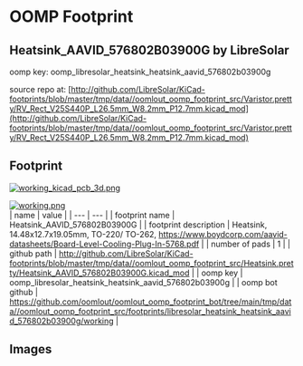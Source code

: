 # OOMP Footprint  
## Heatsink_AAVID_576802B03900G  by LibreSolar  
  
oomp key: oomp_libresolar_heatsink_heatsink_aavid_576802b03900g  
  
source repo at: [http://github.com/LibreSolar/KiCad-footprints/blob/master/tmp/data//oomlout_oomp_footprint_src/Varistor.pretty/RV_Rect_V25S440P_L26.5mm_W8.2mm_P12.7mm.kicad_mod](http://github.com/LibreSolar/KiCad-footprints/blob/master/tmp/data//oomlout_oomp_footprint_src/Varistor.pretty/RV_Rect_V25S440P_L26.5mm_W8.2mm_P12.7mm.kicad_mod)  
## Footprint  
  
[![working_kicad_pcb_3d.png](working_kicad_pcb_3d_600.png)](working_kicad_pcb_3d.png)  
  
[![working.png](working_600.png)](working.png)  
| name | value | 
| --- | --- | 
| footprint name | Heatsink_AAVID_576802B03900G | 
| footprint description | Heatsink, 14.48x12.7x19.05mm, TO-220/ TO-262, https://www.boydcorp.com/aavid-datasheets/Board-Level-Cooling-Plug-In-5768.pdf | 
| number of pads | 1 | 
| github path | http://github.com/LibreSolar/KiCad-footprints/blob/master/tmp/data//oomlout_oomp_footprint_src/Heatsink.pretty/Heatsink_AAVID_576802B03900G.kicad_mod | 
| oomp key | oomp_libresolar_heatsink_heatsink_aavid_576802b03900g | 
| oomp bot github | https://github.com/oomlout/oomlout_oomp_footprint_bot/tree/main/tmp/data//oomlout_oomp_footprint_src/footprints/libresolar_heatsink_heatsink_aavid_576802b03900g/working | 
## Images  
